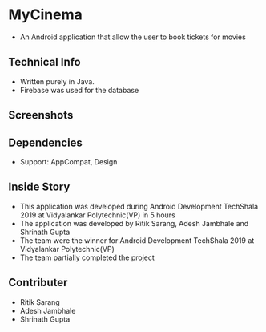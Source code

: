<h1>MyCinema</h1> 
<ul>
<li>An Android application that allow the user to book tickets for movies</li>
</ul>
<h2>Technical Info</h2>
<ul>
<li>Written purely in Java.</li>
<li>Firebase was used for the database</li>
</ul>
<h2>Screenshots</h2>
<h2>Dependencies</h2>
<ul>
  <li>Support: AppCompat, Design</li>
  </ul>
<h2>Inside Story</h2>
<ul>
<li>This application was developed during Android Development TechShala 2019 at Vidyalankar Polytechnic(VP) in 5 hours</li>
<li>The application was developed by Ritik Sarang, Adesh Jambhale and Shrinath Gupta</li>
<li>The team were the winner for Android Development TechShala 2019 at Vidyalankar Polytechnic(VP)</li>
<li>The team partially completed the project</li>
</ul>
<h2>Contributer</h2>
<ul>
<li>Ritik Sarang</li>
<li>Adesh Jambhale</li>
<li>Shrinath Gupta</li>
<ul>
